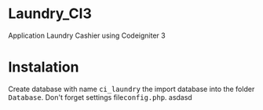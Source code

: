 # Laundry_CI3
Application Laundry Cashier using Codeigniter 3
# Instalation
Create database with name <kbd>ci_laundry</kbd> the import database into the folder <kbd>Database</kbd>. Don't forget settings file<kbd>config.php</kbd>.
asdasd
